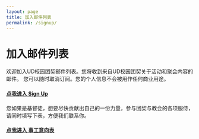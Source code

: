 ```yaml
---
layout: page
title: 加入邮件列表
permalink: /signup/
---
```


# 加入邮件列表

欢迎加入UD校园团契邮件列表。您将收到来自UD校园团契关于活动和聚会内容的邮件。
您可以随时取消订阅。您的个人信息不会被用作任何商业用途。

#### [点我进入 Sign Up](http://eepurl.com/tiO1n)

您如果是基督徒，想要尽快贡献出自己的一份力量，参与团契与教会的各项服侍，
请同时填写下表，方便我们联系你。

#### [点我进入 事工意向表](https://docs.google.com/forms/d/e/1FAIpQLSdIt06ameOQCPhRqLzqbQxRXGNKdDK2ng6EYpitVu1w_4w1uQ/viewform?c=0&w=1)